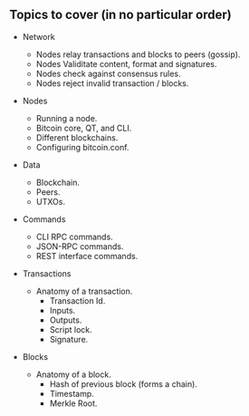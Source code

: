 ## Topics to cover (in no particular order)

* Network
  - Nodes relay transactions and blocks to peers (gossip).
  - Nodes Validitate content, format and signatures.
  - Nodes check against consensus rules.
  - Nodes reject invalid transaction / blocks.

* Nodes
  - Running a node.
  - Bitcoin core, QT, and CLI.
  - Different blockchains.
  - Configuring bitcoin.conf.

* Data
  - Blockchain.
  - Peers.
  - UTXOs.

* Commands
  - CLI RPC commands.
  - JSON-RPC commands.
  - REST interface commands.

* Transactions
  - Anatomy of a transaction.
    - Transaction Id.
    - Inputs.
    - Outputs.
    - Script lock.
    - Signature.

* Blocks
  - Anatomy of a block.
    - Hash of previous block (forms a chain).
    - Timestamp.
    - Merkle Root.

